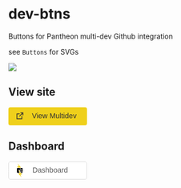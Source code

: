 # dev-btns
Buttons for Pantheon multi-dev Github integration

see `Buttons` for SVGs

![](https://github.com/Firstturnmedia/dev-btns/blob/master/Mockup.png?raw=true)

## View site

![](data:image/svg+xml;base64,PD94bWwgdmVyc2lvbj0iMS4wIiBlbmNvZGluZz0iVVRGLTgiPz4KPHN2ZyB3aWR0aD0iMTU3cHgi%0D%0AIGhlaWdodD0iMzZweCIgdmlld0JveD0iMCAwIDE1NyAzNiIgdmVyc2lvbj0iMS4xIiB4bWxucz0i%0D%0AaHR0cDovL3d3dy53My5vcmcvMjAwMC9zdmciIHhtbG5zOnhsaW5rPSJodHRwOi8vd3d3LnczLm9y%0D%0AZy8xOTk5L3hsaW5rIj4KICAgIDwhLS0gR2VuZXJhdG9yOiBTa2V0Y2ggNTUgKDc4MDc2KSAtIGh0%0D%0AdHBzOi8vc2tldGNoYXBwLmNvbSAtLT4KICAgIDx0aXRsZT5CdXR0b24vUHJpbWFyeTwvdGl0bGU+%0D%0ACiAgICA8ZGVzYz5DcmVhdGVkIHdpdGggU2tldGNoLjwvZGVzYz4KICAgIDxnIGlkPSJQYWdlLTEi%0D%0AIHN0cm9rZT0ibm9uZSIgc3Ryb2tlLXdpZHRoPSIxIiBmaWxsPSJub25lIiBmaWxsLXJ1bGU9ImV2%0D%0AZW5vZGQiPgogICAgICAgIDxnIGlkPSJEZXNrdG9wLUhEIiB0cmFuc2Zvcm09InRyYW5zbGF0ZSgt%0D%0AMzA4LjAwMDAwMCwgLTYwMC4wMDAwMDApIj4KICAgICAgICAgICAgPGcgaWQ9IkJ1dHRvbi9Qcmlt%0D%0AYXJ5IiB0cmFuc2Zvcm09InRyYW5zbGF0ZSgzMDguMDAwMDAwLCA2MDIuMDAwMDAwKSI+CiAgICAg%0D%0AICAgICAgICAgICA8cmVjdCBpZD0iQmciIGZpbGw9IiNFRkQwMUIiIGZpbGwtcnVsZT0iZXZlbm9k%0D%0AZCIgeD0iMCIgeT0iLTIiIHdpZHRoPSIxNTciIGhlaWdodD0iMzYiIHJ4PSI0Ij48L3JlY3Q+CiAg%0D%0AICAgICAgICAgICAgICA8dGV4dCBpZD0iVGV4dCIgZm9udC1mYW1pbHk9IkhlbHZldGljYSIgZm9u%0D%0AdC1zaXplPSIxNC41IiBmb250LXdlaWdodD0ibm9ybWFsIiBsaW5lLXNwYWNpbmc9IjIyIiBmaWxs%0D%0APSIjMzMzMzMzIj4KICAgICAgICAgICAgICAgICAgICA8dHNwYW4geD0iNDciIHk9IjIwIj5WaWV3%0D%0AIE11bHRpZGV2PC90c3Bhbj4KICAgICAgICAgICAgICAgIDwvdGV4dD4KICAgICAgICAgICAgICAg%0D%0AIDxnIGlkPSJzaGFyZSIgc3Ryb2tlLXdpZHRoPSIxIiBmaWxsLXJ1bGU9ImV2ZW5vZGQiIHRyYW5z%0D%0AZm9ybT0idHJhbnNsYXRlKDE3LjAwMDAwMCwgOS4wMDAwMDApIiBzdHJva2U9IiMzMzMzMzMiPgog%0D%0AICAgICAgICAgICAgICAgICAgIDxwYXRoIGQ9Ik05LjgxODE4MTgyLDYuNTQ1NDU0NTUgTDkuODE4%0D%0AMTgxODIsMTIgTDAsMTIgTDAsMi4xODE4MTgxOCBMNS40NTQ1NDU0NSwyLjE4MTgxODE4IE03LjA5%0D%0AMDkwOTA5LDAgTDEyLDAgTDEyLDQuOTA5MDkwOTEgTTQuOTA5MDkwOTEsNy4wOTA5MDkwOSBMMTEu%0D%0AOTk5OTk5OSwwIEw0LjkwOTA5MDkxLDcuMDkwOTA5MDkgWiIgaWQ9IlNoYXBlIiBzdHJva2Utd2lk%0D%0AdGg9IjEuNSI+PC9wYXRoPgogICAgICAgICAgICAgICAgPC9nPgogICAgICAgICAgICA8L2c+CiAg%0D%0AICAgICAgPC9nPgogICAgPC9nPgo8L3N2Zz4=)

## Dashboard

![](data:image/svg+xml;base64,PD94bWwgdmVyc2lvbj0iMS4wIiBlbmNvZGluZz0iVVRGLTgiPz4KPHN2ZyB3aWR0aD0iMTU3cHgi%0D%0AIGhlaWdodD0iMzZweCIgdmlld0JveD0iMCAwIDE1NyAzNiIgdmVyc2lvbj0iMS4xIiB4bWxucz0i%0D%0AaHR0cDovL3d3dy53My5vcmcvMjAwMC9zdmciIHhtbG5zOnhsaW5rPSJodHRwOi8vd3d3LnczLm9y%0D%0AZy8xOTk5L3hsaW5rIj4KICAgIDwhLS0gR2VuZXJhdG9yOiBTa2V0Y2ggNTUgKDc4MDc2KSAtIGh0%0D%0AdHBzOi8vc2tldGNoYXBwLmNvbSAtLT4KICAgIDx0aXRsZT5CdXR0b24vU2Vjb25kYXJ5PC90aXRs%0D%0AZT4KICAgIDxkZXNjPkNyZWF0ZWQgd2l0aCBTa2V0Y2guPC9kZXNjPgogICAgPGcgaWQ9IlBhZ2Ut%0D%0AMSIgc3Ryb2tlPSJub25lIiBzdHJva2Utd2lkdGg9IjEiIGZpbGw9Im5vbmUiIGZpbGwtcnVsZT0i%0D%0AZXZlbm9kZCI+CiAgICAgICAgPGcgaWQ9IkRlc2t0b3AtSEQiIHRyYW5zZm9ybT0idHJhbnNsYXRl%0D%0AKC0zMDguMDAwMDAwLCAtNjQ5LjAwMDAwMCkiPgogICAgICAgICAgICA8ZyBpZD0iQnV0dG9uL1Nl%0D%0AY29uZGFyeSIgdHJhbnNmb3JtPSJ0cmFuc2xhdGUoMzA4LjAwMDAwMCwgNjUxLjAwMDAwMCkiPgog%0D%0AICAgICAgICAgICAgICAgPHBhdGggZD0iTTAuNSwxOS45OTQ3ODM0IEwwLjUsMzAuMDA1MjE2NiBD%0D%0AMC41LDMxLjkzMzE4ODEgMi4wNjc1OTE4OSwzMy41IDMuOTk4OTc2NzIsMzMuNSBMMTUzLjAwMTAy%0D%0AMywzMy41IEMxNTQuOTMzODA5LDMzLjUgMTU2LjUsMzEuOTM3MjA5IDE1Ni41LDMwLjAwOTgyMTQg%0D%0ATDE1Ni41LDEuOTkwMTc4NTkgQzE1Ni41LDAuMDYyMDc5MTk4MyAxNTQuOTM0MTQ2LC0xLjUgMTUz%0D%0ALjAwMTAyMywtMS41IEwzLjk5ODk3NjcyLC0xLjUgQzIuMDY2MzE5NzQsLTEuNSAwLjUsMC4wNjQ3%0D%0AMjMzMDI0IDAuNSwxLjk5NDc4MzQgTDAuNSwxMi4wMDUyMTY2IEMwLjUsMTMuODMxOTc5NSAwLjUs%0D%0AMTMuODMxOTc5NSAwLjUsMTYuMDAzODM0NyBDMC41LDE4LjE3MDY1ODkgMC41LDE4LjE3MDY1ODkg%0D%0AMC41LDE5Ljk5NDc4MzQgWiIgaWQ9IkJnIiBzdHJva2U9IiNEOUQ5RDkiIHN0cm9rZS13aWR0aD0i%0D%0AMSIgZmlsbD0iI0ZGRkZGRiIgZmlsbC1ydWxlPSJldmVub2RkIj48L3BhdGg+CiAgICAgICAgICAg%0D%0AICAgICA8dGV4dCBpZD0iVGV4dCIgZm9udC1mYW1pbHk9IkhlbHZldGljYSIgZm9udC1zaXplPSIx%0D%0ANC41IiBmb250LXdlaWdodD0ibm9ybWFsIiBsaW5lLXNwYWNpbmc9IjIyIiBmaWxsPSIjMDAwMDAw%0D%0AIiBmaWxsLW9wYWNpdHk9IjAuNjUiPgogICAgICAgICAgICAgICAgICAgIDx0c3BhbiB4PSI0OCIg%0D%0AeT0iMjAiPkRhc2hib2FyZDwvdHNwYW4+CiAgICAgICAgICAgICAgICA8L3RleHQ+CiAgICAgICAg%0D%0AICAgICAgICA8ZyBpZD0icGFudGhlb24iIHN0cm9rZS13aWR0aD0iMSIgZmlsbC1ydWxlPSJldmVu%0D%0Ab2RkIiB0cmFuc2Zvcm09InRyYW5zbGF0ZSgxNy4wMDAwMDAsIDIuMDAwMDAwKSI+CiAgICAgICAg%0D%0AICAgICAgICAgICAgPHBvbHlnb24gaWQ9IlBhdGgiIGZpbGw9IiNFRkQwMUIiIGZpbGwtcnVsZT0i%0D%0Abm9uemVybyIgcG9pbnRzPSIxLjU0NzkxODc3IDAuMDY0ODcxNTQ4NiAzLjk4NzYxODMgNS43MzQw%0D%0ANDI1NSAwLjU4NjY2NTI4OSA1LjczNDA0MjU1IDEuNjI2NTIxMTQgOC4yNjAwOTMxMSA4LjIyNzMw%0D%0ANTg0IDguMjYwMDkzMTEiPjwvcG9seWdvbj4KICAgICAgICAgICAgICAgICAgICA8cG9seWdvbiBp%0D%0AZD0iUGF0aCIgZmlsbD0iI0VGRDAxQiIgZmlsbC1ydWxlPSJub256ZXJvIiBwb2ludHM9IjkuMDA5%0D%0AODY0IDE5LjM4NjE4MzUgNy40MzQ5NzUzIDE5LjM4NjE4MzUgNS4xODM1NjE0MiAxNC4xMzU0Mzg5%0D%0AIDMuOTk1NjA1MDkgMTQuMTM1NDM4OSA2LjI0NDk1MjUyIDE5LjM4NjE4MzUgMi4zMDM1Nzg5NSAx%0D%0AOS4zODYxODM1IDkuMTEwMDIyNTQgMjcuNjAxODY5IDYuNjYxOTIwNTQgMjEuOTEyMjM0IDEwLjA2%0D%0AMTE4ODkgMjEuOTEyMjM0Ij48L3BvbHlnb24+CiAgICAgICAgICAgICAgICAgICAgPHBhdGggZD0i%0D%0ATTExLjU1Nzc0MDIsMTYuMDMyNzkyNiBDMTEuNTYwMDIxMSwxNi4wMzI3OTI2IDExLjU2MzU2NTUs%0D%0AMTYuMDMxNTYxNCAxMS41NzEzNzU5LDE2LjAyNTIxMTEgQzExLjU5MDM0OTMsMTYuMDA5Nzg0OCAx%0D%0AMS42MTE2NzgzLDE1Ljk3ODUwOTggMTEuNjMyNzEzNywxNS45MjcwMzQyIEMxMS42OTUxMDI3LDE1%0D%0ALjc3NDM2MzIgMTEuNzMyMzU2NSwxNS41MDA0MTc4IDExLjczMjM1NjUsMTUuMDg0NjI3NyBDMTEu%0D%0ANzMyMzU2NSwxNC42NjkwMzI0IDExLjY5NDczNzIsMTQuMzk0OTQ0NiAxMS42MzE3NzUsMTQuMjQx%0D%0AOTM5NCBDMTEuNjEwNTMyOCwxNC4xOTAzMTg2IDExLjU4ODk3MDEsMTQuMTU4ODYzNiAxMS41Njk3%0D%0AMzA2LDE0LjE0MzI2IEMxMS41NjE2OTU4LDE0LjEzNjc0MzcgMTEuNTU3OTQ1OSwxNC4xMzU0Mzg5%0D%0AIDExLjU1NTY3MzcsMTQuMTM1NDM4OSBMNS45MjU2NDQxNSwxNC4xMzU0Mzg5IEw2LjczNzkxODUy%0D%0ALDE2LjAzMjc5MjYgTDExLjU1Nzc0MDIsMTYuMDMyNzkyNiBaIiBpZD0iUGF0aCIgZmlsbD0iIzAw%0D%0AMDAwMCIgZmlsbC1ydWxlPSJub256ZXJvIj48L3BhdGg+CiAgICAgICAgICAgICAgICAgICAgPHBh%0D%0AdGggZD0iTTExLjEzNTE0ODEsMTguNTUyNjk5NCBDMTEuMTM3MDgyMiwxOC41NTI2OTk0IDExLjE0%0D%0AMDUwNjUsMTguNTUxNTAzNyAxMS4xNDgyODQ2LDE4LjU0NTE2OTUgQzExLjE2NzI5NywxOC41Mjk2%0D%0AODY1IDExLjE4ODY3NjgsMTguNDk4MzU3NCAxMS4yMDk3NjM4LDE4LjQ0Njg2ODcgQzExLjI3MjM1%0D%0ANTgsMTguMjk0MDM2IDExLjMwOTc2NDQsMTguMDIwMDg5OSAxMS4zMDk3NjQ0LDE3LjYwNDUzNDYg%0D%0AQzExLjMwOTc2NDQsMTcuMTg5NDMwMiAxMS4yNzE4NDE5LDE2LjkxNTU3MTEgMTEuMjA4NDkxNiwx%0D%0ANi43NjI1NjEzIEMxMS4xODcxNzUxLDE2LjcxMTA3NTUgMTEuMTY1NTU4NiwxNi42Nzk2NjU4IDEx%0D%0ALjE0NjI5NDYsMTYuNjY0MDUzNiBDMTEuMTM4MzQyOCwxNi42NTc2MDkyIDExLjEzNDc5NzEsMTYu%0D%0ANjU2MzY5NyAxMS4xMzMwODE2LDE2LjY1NjM2OTcgTDcuMDAzNDc1NTgsMTYuNjU2MzY5NyBMNy44%0D%0AMTc1NzIyNiwxOC41NTI2OTk0IEwxMS4xMzUxNDgxLDE4LjU1MjY5OTQgWiIgaWQ9IlBhdGgiIGZp%0D%0AbGw9IiMwMDAwMDAiIGZpbGwtcnVsZT0ibm9uemVybyI+PC9wYXRoPgogICAgICAgICAgICAgICAg%0D%0AICAgIDxwYXRoIGQ9Ik0xMS4xMzMwODE2LDEwLjk5MTk1NDggQzExLjEzNTAwOTIsMTAuOTkxOTU0%0D%0AOCAxMS4xMzg0MjA2LDEwLjk5MDc2MyAxMS4xNDYxOTI2LDEwLjk4NDQyOTcgQzExLjE2NTIwNzks%0D%0AMTAuOTY4OTM0MSAxMS4xODY1OTM0LDEwLjkzNzU3MTcgMTEuMjA3Njg1MywxMC44ODYwMjU0IEMx%0D%0AMS4yNzAyODY1LDEwLjczMzAzNDUgMTEuMzA3Njk3OSwxMC40NTg3OTE3IDExLjMwNzY5NzksMTAu%0D%0AMDQyNzY2IEMxMS4zMDc2OTc5LDkuNjI2NzY4MjMgMTEuMjcwMjkyNCw5LjM1Mjc1MjEzIDExLjIw%0D%0ANzcwOTMsOS4yMDAwNzcyNCBDMTEuMTg2NjQ2LDkuMTQ4NjkyMDYgMTEuMTY1MzA4NCw5LjExNzQ4%0D%0AMjY2IDExLjE0NjM0NjgsOS4xMDIwOTE2IEMxMS4xMzg1OTI1LDkuMDk1Nzk3NTYgMTEuMTM1MTQ2%0D%0AOSw5LjA5NDYwMTA2IDExLjEzMzA4MTYsOS4wOTQ2MDEwNiBMNi41NDU1ODM3Miw5LjA5NDYwMTA2%0D%0AIEw3LjM1Nzg1ODA4LDEwLjk5MTk1NDggTDExLjEzMzA4MTYsMTAuOTkxOTU0OCBaIiBpZD0iUGF0%0D%0AaCIgZmlsbD0iIzAwMDAwMCIgZmlsbC1ydWxlPSJub256ZXJvIj48L3BhdGg+CiAgICAgICAgICAg%0D%0AICAgICAgICAgPHBhdGggZD0iTTExLjU1NTY3MzcsMTMuNTExODYxNyBDMTEuNTU3OTQ4MSwxMy41%0D%0AMTE4NjE3IDExLjU2MTQ3OTYsMTMuNTEwNjM0NSAxMS41NjkyODM4LDEzLjUwNDI4NTEgQzExLjU4%0D%0AODI2MDMsMTMuNDg4ODQ2MiAxMS42MDk1OTQ5LDEzLjQ1NzUzNzkgMTEuNjMwNjM1MywxMy40MDYw%0D%0AMDQ2IEMxMS42OTMwMzM1LDEzLjI1MzE3NTYgMTEuNzMwMjksMTIuOTc4OTMzNyAxMS43MzAyOSwx%0D%0AMi41NjI2NzI4IEMxMS43MzAyOSwxMi4xNDY2NzUyIDExLjY5Mjg4NDUsMTEuODcyNjU5MSAxMS42%0D%0AMzAzMDE1LDExLjcxOTk4NDEgQzExLjYwOTIzODIsMTEuNjY4NTk5IDExLjU4NzkwMDYsMTEuNjM3%0D%0AMzg5NiAxMS41Njg5Mzg5LDExLjYyMTk5ODUgQzExLjU2MTE4NDcsMTEuNjE1NzA0NSAxMS41NTc3%0D%0AMzksMTEuNjE0NTA4IDExLjU1NTY3MzcsMTEuNjE0NTA4IEw3LjYyNTMxMTgsMTEuNjE0NTA4IEw4%0D%0ALjQzNzU4NjE2LDEzLjUxMTg2MTcgTDExLjU1NTY3MzcsMTMuNTExODYxNyBaIiBpZD0iUGF0aCIg%0D%0AZmlsbD0iIzAwMDAwMCIgZmlsbC1ydWxlPSJub256ZXJvIj48L3BhdGg+CiAgICAgICAgICAgICAg%0D%0AICAgICAgPHBhdGggZD0iTTMuODM2MzA5NzgsMTAuOTkwOTMwOSBMNC41Nzc0MTY4MiwxMC45OTA5%0D%0AMzA5IEw1LjY1NzE0NDkyLDEzLjUxMTg2MTcgTDcuNzI1MzMyOTQsMTMuNTExODYxNyBMNS44MzEz%0D%0AOTY5MSw5LjA5NDYwMTA2IEwwLjk1Njc3MzQxNiw5LjA5NDYwMTA2IEMwLjUxMjQzNDg2Nyw5LjA5%0D%0ANDYwMTA2IDAuNDI3OTQxODMxLDkuMTQyMjE5MTEgMC4yOTM4NzM0MTYsOS41Njk2MTgwMyBDMC4x%0D%0AMTE1NTM0MzcsMTAuMTQ1OTg1OCAwLjA2OTIyNjU4NjQsMTEuMDcyMDY0NSAwLjA2OTIyNjU4NjQs%0D%0AMTMuODIzMTM4MyBDMC4wNjkyMjY1ODY0LDE2LjU2NDE2NDUgMC4xMTIxNDA3MTgsMTcuNDk5MjYg%0D%0AMC4yOTM5NDY4NywxOC4wNzY4OTE4IEMwLjQyNzk0MTgzMSwxOC41MDQwNTc1IDAuNTEyNDM0ODY3%0D%0ALDE4LjU1MTY3NTUgMC45NTY3NzM0MTYsMTguNTUxNjc1NSBMNS4xNDA1NDEwMiwxOC41NTE2NzU1%0D%0AIEwyLjk5MTQxNzE0LDEzLjUwOTgxMzggTDQuOTE1MTYwNzcsMTMuNTA5ODEzOCBMMy44MzYzMDk3%0D%0AOCwxMC45OTA5MzA5IFoiIGlkPSJQYXRoIiBmaWxsPSIjMDAwMDAwIiBmaWxsLXJ1bGU9Im5vbnpl%0D%0Acm8iPjwvcGF0aD4KICAgICAgICAgICAgICAgIDwvZz4KICAgICAgICAgICAgPC9nPgogICAgICAg%0D%0AIDwvZz4KICAgIDwvZz4KPC9zdmc+)
